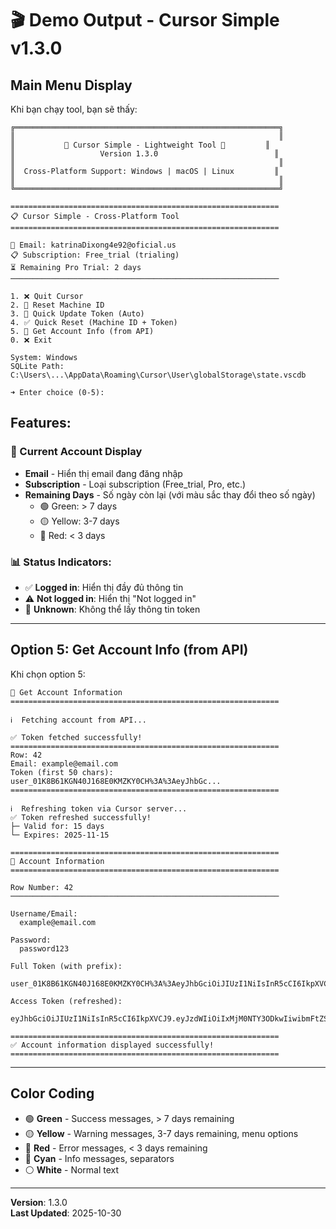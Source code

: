 # 🎬 Demo Output - Cursor Simple v1.3.0

## Main Menu Display

Khi bạn chạy tool, bạn sẽ thấy:

```
╔═══════════════════════════════════════════════════════════╗
║                                                           ║
║           🚀 Cursor Simple - Lightweight Tool 🚀         ║
║                   Version 1.3.0                          ║
║                                                           ║
║  Cross-Platform Support: Windows | macOS | Linux         ║
║                                                           ║
╚═══════════════════════════════════════════════════════════╝

============================================================
📋 Cursor Simple - Cross-Platform Tool
============================================================

📧 Email: katrinaDixong4e92@oficial.us
📋 Subscription: Free_trial (trialing)
⏳ Remaining Pro Trial: 2 days
────────────────────────────────────────────────────────────

1. ❌ Quit Cursor
2. 🔄 Reset Machine ID
3. 🔑 Quick Update Token (Auto)
4. ✅ Quick Reset (Machine ID + Token)
5. 👤 Get Account Info (from API)
0. ❌ Exit

System: Windows
SQLite Path: C:\Users\...\AppData\Roaming\Cursor\User\globalStorage\state.vscdb

➜ Enter choice (0-5): 
```

## Features:

### 🎯 Current Account Display
- **Email** - Hiển thị email đang đăng nhập
- **Subscription** - Loại subscription (Free_trial, Pro, etc.)
- **Remaining Days** - Số ngày còn lại (với màu sắc thay đổi theo số ngày)
  - 🟢 Green: > 7 days
  - 🟡 Yellow: 3-7 days
  - 🔴 Red: < 3 days

### 📊 Status Indicators:
- ✅ **Logged in**: Hiển thị đầy đủ thông tin
- ⚠️ **Not logged in**: Hiển thị "Not logged in"
- 🔄 **Unknown**: Không thể lấy thông tin token

---

## Option 5: Get Account Info (from API)

Khi chọn option 5:

```
👤 Get Account Information
============================================================

ℹ️  Fetching account from API...

✅ Token fetched successfully!
============================================================
Row: 42
Email: example@email.com
Token (first 50 chars): user_01K8B61KGN40J168E0KMZKY0CH%3A%3AeyJhbGc...
============================================================

ℹ️  Refreshing token via Cursor server...
✅ Token refreshed successfully!
├─ Valid for: 15 days
└─ Expires: 2025-11-15

============================================================
👤 Account Information
============================================================

Row Number: 42
────────────────────────────────────────────────────────────

Username/Email:
  example@email.com

Password:
  password123

Full Token (with prefix):
  user_01K8B61KGN40J168E0KMZKY0CH%3A%3AeyJhbGciOiJIUzI1NiIsInR5cCI6IkpXVCJ9...

Access Token (refreshed):
  eyJhbGciOiJIUzI1NiIsInR5cCI6IkpXVCJ9.eyJzdWIiOiIxMjM0NTY3ODkwIiwibmFtZSI6...

============================================================
✅ Account information displayed successfully!
============================================================
```

---

## Color Coding

- 🟢 **Green** - Success messages, > 7 days remaining
- 🟡 **Yellow** - Warning messages, 3-7 days remaining, menu options
- 🔴 **Red** - Error messages, < 3 days remaining
- 🔵 **Cyan** - Info messages, separators
- ⚪ **White** - Normal text

---

**Version**: 1.3.0  
**Last Updated**: 2025-10-30

